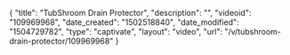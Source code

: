 {
    "title": "TubShroom Drain Protector",
    "description": "",
    "videoid": "109969968",
    "date_created": "1502518840",
    "date_modified": "1504729782",
    "type": "captivate",
    "layout": "video",
    "url": "\/v\/tubshroom-drain-protector\/109969968"
}